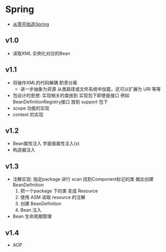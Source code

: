 # Spring
- [从零开始造Spring](https://chuansongme.com/n/2373343751011)

## v1.0
- 读取XML 实例化对应的Bean

## v1.1
- 将操作XML的代码解耦 职责分离
  - 进一步抽象为资源 从类路径或文件系统中加载，还可以扩展为 URI 等等
- 包设计的思想: 实现相关的类放到 实现包下即使是接口 例如 BeanDefinitionRegistry接口 放到 support 包下
- scope 功能的实现
- context 的实现

## v1.2
- Bean属性注入 字面值属性注入(x)
- 构造器注入

## v1.3
- 注解实现: 指定package 进行 scan 找到Component标记的类 据此创建 BeanDefinition
  1. 把一个package 下的类 变成 Resource
  1. 使用 ASM 读取 resource 的注解
  1. 创建 BeanDefinition
  1. Bean 注入
- Bean 生命周期管理

## v1.4
- AOP
